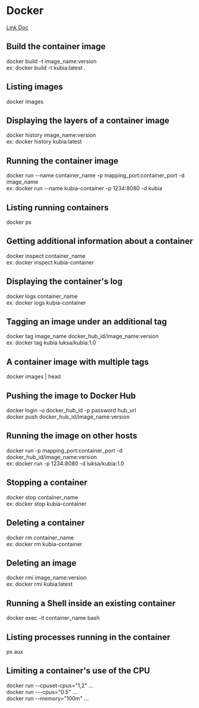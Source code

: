 # Docker

[Link Doc](https://docs.google.com/document/d/18tihkl7GzamOj-8jhmwmeOOlW9scqrUY-hFZql2VB2U/edit?usp=sharing)

## Build the container image

docker build -t image_name:version <path> <br/>
ex: docker build -t kubia:latest .

## Listing images
  
docker images

## Displaying the layers of a container image
  
docker history image_name:version <br/>
ex: docker history kubia:latest

## Running the container image
  
docker run --name container_name -p mapping_port:container_port -d image_name <br/>
ex: docker run --name kubia-container -p 1234:8080 -d kubia

## Listing running containers
  
docker ps

## Getting additional information about a container
  
docker inspect container_name <br/>
ex: docker inspect kubia-container

## Displaying the container's log
  
docker logs container_name <br/>
ex: docker logs kubia-container

## Tagging an image under an additional tag
  
docker tag image_name docker_hub_id/image_name:version <br/>
ex: docker tag kubia luksa/kubia:1.0

## A container image with multiple tags
  
docker images | head

## Pushing the image to Docker Hub
  
docker login -u docker_hub_id -p password hub_url <br/>
docker push docker_hub_id/image_name:version

## Running the image on other hosts
  
docker run -p mapping_port:container_port -d docker_hub_id/image_name:version <br/>
ex: docker run -p 1234:8080 -d luksa/kubia:1.0

## Stopping a container
  
docker stop container_name <br/>
ex: docker stop kubia-container

## Deleting a container
  
docker rm container_name <br/>
ex: docker rm kubia-container

## Deleting an image
  
docker rmi image_name:version <br/>
ex: docker rmi kubia:latest

## Running a Shell inside an existing container

docker exec -it container_name bash

## Listing processes running in the container

ps aux

## Limiting a container's use of the CPU

docker run --cpuset-cpus="1,2" ...  <br/>
docker run ---cpus="0.5" ... <br/>
docker run --memory="100m" ... <br/>





